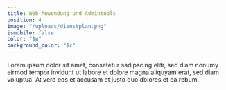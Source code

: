 ```yaml
---
title: Web-Anwendung und Admintools
position: 4
image: "/uploads/dienstplan.png"
ismobile: false
color: "$w"
background_color: "$c"
---
```


Lorem ipsum dolor sit amet, consetetur sadipscing elitr, sed diam nonumy eirmod tempor invidunt ut labore et dolore magna aliquyam erat, sed diam voluptua. At vero eos et accusam et justo duo dolores et ea rebum.